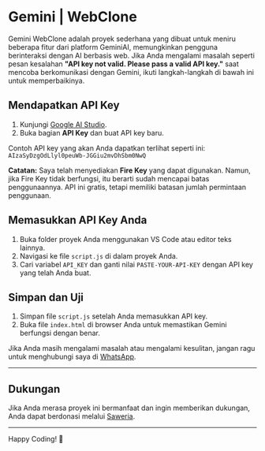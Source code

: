 # Gemini | WebClone

Gemini WebClone adalah proyek sederhana yang dibuat untuk meniru beberapa fitur dari platform GeminiAI, memungkinkan pengguna berinteraksi dengan AI berbasis web. Jika Anda mengalami masalah seperti pesan kesalahan **"API key not valid. Please pass a valid API key."** saat mencoba berkomunikasi dengan Gemini, ikuti langkah-langkah di bawah ini untuk memperbaikinya.

## Mendapatkan API Key

1. Kunjungi [Google AI Studio](https://aistudio.google.com/app/apikey).
2. Buka bagian **API Key** dan buat API key baru.

Contoh API key yang akan Anda dapatkan terlihat seperti ini: `AIzaSyDzgOdLlyl0peuWb-JGGiu2mvDhSbm0NwQ`

**Catatan:** Saya telah menyediakan **Fire Key** yang dapat digunakan. Namun, jika Fire Key tidak berfungsi, itu berarti sudah mencapai batas penggunaannya. API ini gratis, tetapi memiliki batasan jumlah permintaan penggunaan.

## Memasukkan API Key Anda

1. Buka folder proyek Anda menggunakan VS Code atau editor teks lainnya.
2. Navigasi ke file `script.js` di dalam proyek Anda.
3. Cari variabel `API_KEY` dan ganti nilai `PASTE-YOUR-API-KEY` dengan API key yang telah Anda buat.

## Simpan dan Uji

1. Simpan file `script.js` setelah Anda memasukkan API key.
2. Buka file `index.html` di browser Anda untuk memastikan Gemini berfungsi dengan benar.

Jika Anda masih mengalami masalah atau mengalami kesulitan, jangan ragu untuk menghubungi saya di [WhatsApp](https://wa.me/6283126390134).

---

## Dukungan

Jika Anda merasa proyek ini bermanfaat dan ingin memberikan dukungan, Anda dapat berdonasi melalui [Saweria](https://saweria.co/GeniusAI).

---

Happy Coding! 🚀